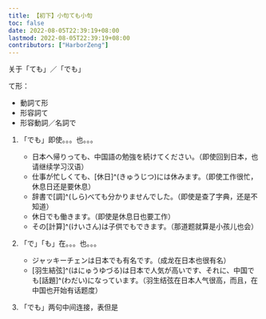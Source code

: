 ```yaml
---
title: 【初下】小句ても小句
toc: false
date: 2022-08-05T22:39:19+08:00
lastmod: 2022-08-05T22:39:19+08:00
contributors: ["HarborZeng"]
---
```


关于「ても」／「でも」

て形：

- 動詞て形
- 形容詞て
- 形容動詞／名詞で

1. 「でも」即使。。。也。。。
   - 日本へ帰りっても、中国語の勉強を続けてください。（即使回到日本，也请继续学习汉语）
   - 仕事が忙しくても、[休日]^(きゅうじつ)には休みます。（即使工作很忙，休息日还是要休息）
   - 辞書で[調]^(しら)べても分かりませんでした。（即使是查了字典，还是不知道）
   - 休日でも働きます。（即使是休息日也要工作）
   - その[計算]^(けいさん)は子供でもできます。（那道题就算是小孩儿也会）

2. 「で」「も」在。。。也。。。

   - ジャッキーチェンは日本でも有名です。（成龙在日本也很有名）
   - [羽生結弦]^(はにゅうゆづる)は日本で人気が高いです、それに、中国でも[話題]^(わだい)になっています。（羽生结弦在日本人气很高，而且，在中国也开始有话题度）

3. 「でも」两句中间连接，表但是

